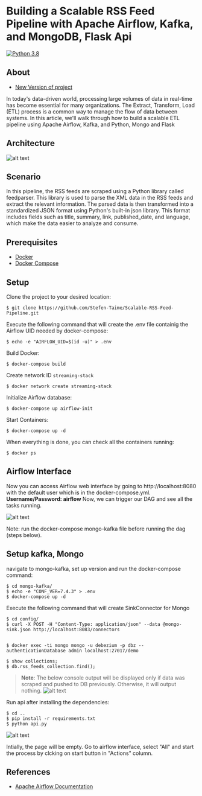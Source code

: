 # Building a Scalable RSS Feed Pipeline with Apache Airflow, Kafka, and MongoDB, Flask Api

[![Python 3.8](https://img.shields.io/badge/python-3.8-blue.svg)](https://www.python.org/downloads/release/python-380/)

## About    

- [New Version of project ](https://github.com/Stefen-Taime/ModernDataEngineerPipeline) 

In today's data-driven world, processing large volumes of data in real-time has become essential for many organizations. The Extract, Transform, Load (ETL) process is a common way to manage the flow of data between systems. In this article, we'll walk through how to build a scalable ETL pipeline using Apache Airflow, Kafka, and Python, Mongo and Flask
## Architecture 

![alt text](/images/archi.png)

## Scenario
In this pipeline, the RSS feeds are scraped using a Python library called feedparser. This library is used to parse the XML data in the RSS feeds and extract the relevant information. The parsed data is then transformed into a standardized JSON format using Python's built-in json library. This format includes fields such as title, summary, link, published_date, and language, which make the data easier to analyze and consume.

## Prerequisites

- [Docker](https://docs.docker.com/get-docker/)
- [Docker Compose](https://docs.docker.com/compose/)

## Setup

Clone the project to your desired location:

    $ git clone https://github.com/Stefen-Taime/Scalable-RSS-Feed-Pipeline.git

Execute the following command that will create the .env file containig the Airflow UID needed by docker-compose:

    $ echo -e "AIRFLOW_UID=$(id -u)" > .env

Build Docker:

    $ docker-compose build 

Create network ID `streaming-stack`

    $ docker network create streaming-stack

Initialize Airflow database:

    $ docker-compose up airflow-init

Start Containers:

    $ docker-compose up -d

When everything is done, you can check all the containers running:

    $ docker ps

## Airflow Interface

Now you can access Airflow web interface by going to http://localhost:8080 with the default user which is in the docker-compose.yml. **Username/Password: airflow**
Now, we can trigger our DAG and see all the tasks running.

![alt text](/images/airflow-feeds.png)

Note: run the docker-compose mongo-kafka file before running the dag (steps below).

## Setup kafka, Mongo 

navigate to mongo-kafka, set up version and run the docker-compose command:

    $ cd mongo-kafka/
    $ echo -e "CONF_VER=7.4.3" > .env
    $ docker-compose up -d

Execute the following command that will create SinkConnector for Mongo    

    $ cd config/
    $ curl -X POST -H "Content-Type: application/json" --data @mongo-sink.json http://localhost:8083/connectors

  
	$ docker exec -ti mongo mongo -u debezium -p dbz --authenticationDatabase admin localhost:27017/demo

    $ show collections;
    $ db.rss_feeds_collection.find();
  
> **Note**: The below console output will be displayed only if data was scraped and pushed to DB previously. Otherwise, it will output nothing.
> ![alt text](/images/mongo-feeds.png)
  

Run api after installing the dependencies:

    $ cd ..
    $ pip install -r requirements.txt
    $ python api.py

![alt text](/images/fr.png)	

Intially, the page will be empty. Go to airflow interface, select "All" and start the process by clcking on start button in "Actions" column.

## References 

- [Apache Airflow Documentation](https://airflow.apache.org/docs/apache-airflow/stable/start/docker.html)


